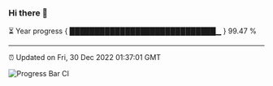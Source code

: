 ### Hi there 👋

⏳ Year progress { █████████████████████████████▁ } 99.47 %

---

⏰ Updated on Fri, 30 Dec 2022 01:37:01 GMT

![Progress Bar CI](https://github.com/ZhaoGui/ZhaoGui/workflows/Progress%20Bar%20CI/badge.svg)
